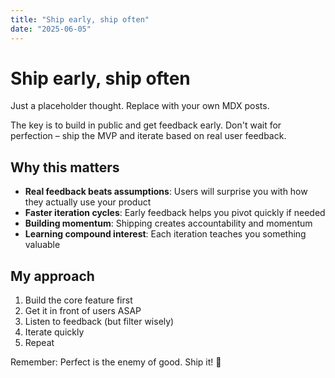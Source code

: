 ```yaml
---
title: "Ship early, ship often"
date: "2025-06-05"
---
```


# Ship early, ship often

Just a placeholder thought. Replace with your own MDX posts.

The key is to build in public and get feedback early. Don't wait for perfection – ship the MVP and iterate based on real user feedback.

## Why this matters

- **Real feedback beats assumptions**: Users will surprise you with how they actually use your product
- **Faster iteration cycles**: Early feedback helps you pivot quickly if needed
- **Building momentum**: Shipping creates accountability and momentum
- **Learning compound interest**: Each iteration teaches you something valuable

## My approach

1. Build the core feature first
2. Get it in front of users ASAP
3. Listen to feedback (but filter wisely)
4. Iterate quickly
5. Repeat

Remember: Perfect is the enemy of good. Ship it! 🚀 